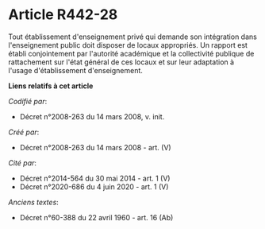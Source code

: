 # Article R442-28

Tout établissement d'enseignement privé qui demande son intégration dans l'enseignement public doit disposer de locaux
appropriés. Un rapport est établi conjointement par l'autorité académique et la collectivité publique de rattachement sur
l'état général de ces locaux et sur leur adaptation à l'usage d'établissement d'enseignement.

**Liens relatifs à cet article**

_Codifié par_:

  - Décret n°2008-263 du 14 mars 2008, v. init.

_Créé par_:

  - Décret n°2008-263 du 14 mars 2008 - art. (V)

_Cité par_:

  - Décret n°2014-564 du 30 mai 2014 - art. 1 (V)
  - Décret n°2020-686 du 4 juin 2020 - art. 1 (V)

_Anciens textes_:

  - Décret n°60-388 du 22 avril 1960 - art. 16 (Ab)
